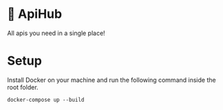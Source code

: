 # 🧊 ApiHub

All apis you need in a single place!

# Setup

Install Docker on your machine and run the following command inside the root folder.

```
docker-compose up --build
```
